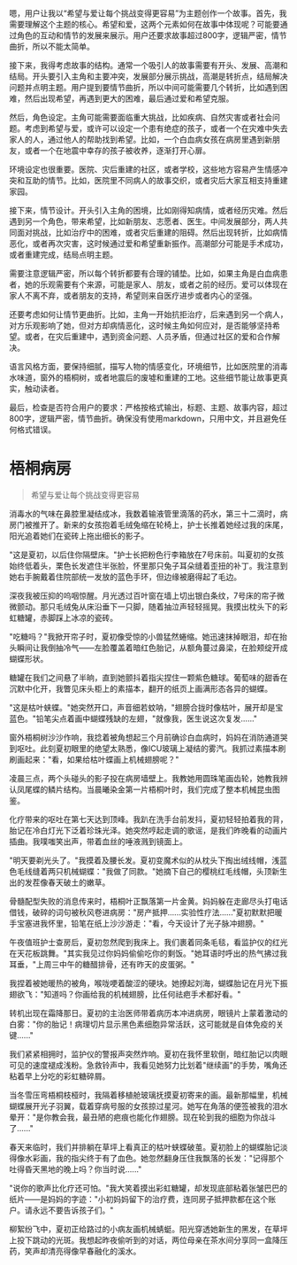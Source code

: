 <ReasoningChainRenderer>
嗯，用户让我以“希望与爱让每个挑战变得更容易”为主题创作一个故事。首先，我需要理解这个主题的核心。希望和爱，这两个元素如何在故事中体现呢？可能要通过角色的互动和情节的发展来展示。用户还要求故事超过800字，逻辑严密，情节曲折，所以不能太简单。

接下来，我得考虑故事的结构。通常一个吸引人的故事需要有开头、发展、高潮和结局。开头要引入主角和主要冲突，发展部分展示挑战，高潮是转折点，结局解决问题并点明主题。用户提到要情节曲折，所以中间可能需要几个转折，比如遇到困难，然后出现希望，再遇到更大的困难，最后通过爱和希望克服。

然后，角色设定。主角可能需要面临重大挑战，比如疾病、自然灾害或者社会问题。考虑到希望与爱，或许可以设定一个患有绝症的孩子，或者一个在灾难中失去家人的人，通过他人的帮助找到希望。比如，一个白血病女孩在病房里遇到新朋友，或者一个在地震中幸存的孩子被收养，逐渐打开心扉。

环境设定也很重要。医院、灾后重建的社区，或者学校，这些地方容易产生情感冲突和互助的情节。比如，医院里不同病人的故事交织，或者灾后大家互相支持重建家园。

接下来，情节设计。开头引入主角的困境，比如刚得知病情，或者经历灾难。然后遇到另一个角色，带来希望，比如新朋友、志愿者、医生。中间发展部分，两人共同面对挑战，比如治疗中的困难，或者灾后重建的阻碍。然后出现转折，比如病情恶化，或者再次灾害，这时候通过爱和希望重新振作。高潮部分可能是手术成功，或者重建完成，结局点明主题。

需要注意逻辑严密，所以每个转折都要有合理的铺垫。比如，如果主角是白血病患者，她的乐观需要有个来源，可能是家人、朋友，或者之前的经历。爱可以体现在家人不离不弃，或者朋友的支持，希望则来自医疗进步或者内心的坚强。

还要考虑如何让情节更曲折。比如，主角一开始抗拒治疗，后来遇到另一个病人，对方乐观影响了她，但对方却病情恶化，这时候主角如何应对，是否能够坚持希望。或者，在灾后重建中，遇到资金问题、人员矛盾，但通过社区的爱和合作解决。

语言风格方面，要保持细腻，描写人物的情感变化，环境细节，比如医院里的消毒水味道，窗外的梧桐树，或者地震后的废墟和重建的工地。这些细节能让故事更真实，触动读者。

最后，检查是否符合用户的要求：严格按格式输出，标题、主题、故事内容，超过800字，逻辑严密，情节曲折。确保没有使用markdown，只用中文，并且避免任何格式错误。
</ReasoningChainRenderer>

# 梧桐病房

> 希望与爱让每个挑战变得更容易

消毒水的气味在鼻腔里凝结成冰，我数着输液管里滴落的药水，第三十二滴时，病房门被推开了。新来的女孩抱着毛绒兔缩在轮椅上，护士长推着她经过我的床尾，阳光追着她们在瓷砖上拖出细长的影子。

"这是夏初，以后住你隔壁床。"护士长把粉色行李箱放在7号床前。叫夏初的女孩始终低着头，栗色长发遮住半张脸，怀里那只兔子耳朵缝着歪扭的补丁。我注意到她右手腕戴着住院部统一发放的蓝色手环，但边缘被磨得起了毛边。

深夜我被压抑的呜咽惊醒。月光透过百叶窗在墙上切出银白条纹，7号床的帘子微微颤动。那只毛绒兔从床沿垂下一只脚，随着抽泣声轻轻摇晃。我摸出枕头下的彩虹糖罐，赤脚踩上冰凉的瓷砖。

"吃糖吗？"我掀开帘子时，夏初像受惊的小兽猛然蜷缩。她迅速抹掉眼泪，却在抬头瞬间让我倒抽冷气——左脸覆盖着暗红色胎记，从额角蔓过鼻梁，在脸颊绽开成蝴蝶形状。

糖罐在我们之间悬了半晌，直到她颤抖着指尖捏住一颗紫色糖球。葡萄味的甜香在沉默中化开，我瞥见床头柜上的素描本，翻开的纸页上画满形态各异的蝴蝶。

"这是枯叶蛱蝶。"她突然开口，声音细若蚊呐，"翅膀合拢时像枯叶，展开却是宝蓝色。"铅笔尖点着画中蝴蝶残缺的左翅，"就像我，医生说这次复发......"

窗外梧桐树沙沙作响，我捻着被角想起三个月前确诊白血病时，妈妈在消防通道哭到呕吐。此刻夏初眼里的绝望太熟悉，像ICU玻璃上凝结的雾汽。我抓过素描本刷刷画起来："看，如果给枯叶蝶画上机械翅膀呢？"

凌晨三点，两个头碰头的影子投在病房墙壁上。我教她用圆珠笔画齿轮，她教我辨认凤尾蝶的鳞片结构。当晨曦染金第一片梧桐叶时，我们完成了整本机械昆虫图鉴。

化疗带来的呕吐在第七天达到顶峰。我趴在洗手台前发抖，夏初轻轻拍着我的背，胎记在冷白灯光下泛着珍珠光泽。她突然哼起走调的歌谣，是我们昨晚看的动画片插曲。我噗嗤笑出声，带着血丝的唾液溅到镜面上。

"明天要剃光头了。"我摸着及腰长发。夏初变魔术似的从枕头下掏出绒线帽，浅蓝色毛线缝着两只机械蝴蝶："我做了同款。"她摘下自己的樱桃红毛线帽，头顶新生出的发茬像春天破土的嫩草。

骨髓配型失败的消息传来时，梧桐叶正飘落第一片金黄。妈妈躲在走廊尽头打电话借钱，破碎的词句被秋风卷进病房："房产抵押......实验性疗法......"夏初默默把暖手宝塞进我怀里，铅笔在纸上沙沙游走："看，今天设计了光子脉冲翅膀。"

午夜值班护士查房后，夏初忽然爬到我床上。我们裹着同条毛毯，看监护仪的红光在天花板跳舞。"其实我见过你妈妈偷偷吃你的剩饭。"她耳语时呼出的热气拂过我耳垂，"上周三中午的糖醋排骨，还有昨天的皮蛋粥。"

我捏着被她暖热的被角，喉咙哽着酸涩的硬块。她撩起刘海，蝴蝶胎记在月光下振翅欲飞："知道吗？你画给我的机械翅膀，比任何祛疤手术都好看。"

转机出现在霜降那日。夏初的主治医师带着病历本冲进病房，眼镜片上蒙着激动的白雾："你的胎记！病理切片显示黑色素细胞异常活跃，这可能就是自体免疫的关键......"

我们紧紧相拥时，监护仪的警报声突然炸响。夏初在我怀里软倒，暗红胎记以肉眼可见的速度褪成浅粉。急救铃声中，我看见她努力比划着"继续画"的手势，嘴角还粘着早上分吃的彩虹糖碎屑。

当冬雪压弯梧桐枝桠时，我隔着移植舱玻璃抚摸夏初寄来的画。最新那幅里，机械蝴蝶展开光子羽翼，载着穿病号服的女孩掠过星河。她写在角落的便签被我的泪水晕开："是你教会我，最丑陋的疤痕也能化作翅膀。现在轮到我的细胞为你战斗了......"

春天来临时，我们并排躺在草坪上看真正的枯叶蛱蝶破茧。夏初脸上的蝴蝶胎记淡得像水彩画，我的指尖终于有了血色。她忽然翻身压住我飘落的长发："记得那个吐得昏天黑地的晚上吗？你当时说......"

"说你的歌声比化疗还可怕。"我大笑着摸出彩虹糖罐，却发现底部粘着张皱巴巴的纸片——是妈妈的字迹："小初妈妈留下的治疗费，连同房子抵押款都在这个账户。请永远不要告诉孩子们。"

柳絮纷飞中，夏初正给路过的小病友画机械蜻蜓。阳光穿透她新生的黑发，在草坪上投下跳动的光斑。我想起昨夜偷听到的对话，两位母亲在茶水间分享同一盒降压药，笑声却清亮得像早春融化的溪水。